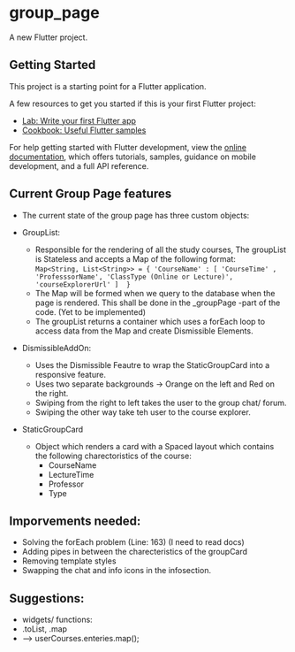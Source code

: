 # group_page

A new Flutter project.

## Getting Started

This project is a starting point for a Flutter application.

A few resources to get you started if this is your first Flutter project:

- [Lab: Write your first Flutter app](https://docs.flutter.dev/get-started/codelab)
- [Cookbook: Useful Flutter samples](https://docs.flutter.dev/cookbook)

For help getting started with Flutter development, view the
[online documentation](https://docs.flutter.dev/), which offers tutorials,
samples, guidance on mobile development, and a full API reference.

## Current Group Page features
- The current state of the group page has three custom objects:
- GroupList:
  - Responsible for the rendering of all the study courses, The groupList is Stateless and accepts a Map of the following format: <br>
``
Map<String, List<String>> = {
    'CourseName' : [ 'CourseTime' , 'ProfesssorName', 'ClassType (Online or Lecture)', 'courseExplorerUrl' ] 
}
``
  - The Map will be formed when we query to the database when the page is rendered. This shall be done in the _groupPage -part of the code. (Yet to be implemented)
  - The groupList returns a container which uses a forEach loop to access data from the Map and create Dismissible Elements.

- DismissibleAddOn:
  - Uses the Dismissible Feautre to wrap the StaticGroupCard into a responsive feature.
  - Uses two separate backgrounds -> Orange on the left and Red on the right.
  - Swiping from the right to left takes the user to the group chat/ forum.
  - Swiping the other way take teh user to the course explorer.

- StaticGroupCard
  - Object which renders a card with a Spaced layout which contains the following charectoristics of the course:
      - CourseName
      - LectureTime
      - Professor
      - Type

## Imporvements needed:
- Solving the forEach problem (Line: 163) (I need to read docs)
- Adding pipes in between the charecteristics of the groupCard
- Removing template styles
- Swapping the chat and info icons in the infosection.

## Suggestions:
- widgets/ functions:
-   .toList, .map
-   --> userCourses.enteries.map();
